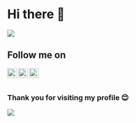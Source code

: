 # Hi there 👋

![](https://github-readme-stats.vercel.app/api?username=sumyak&show_icons=true&line_height=30)

## Follow me on
<a href="https://twitter.com/JainSumyak">
  <img align="left" alt="Twitter" width="22px" src="https://cdn.jsdelivr.net/npm/simple-icons@v3/icons/twitter.svg" />
</a>

<a href="https://www.linkedin.com/in/sumyak-jain/">
  <img align="left" alt="Linkedin" width="22px" src="https://cdn.jsdelivr.net/npm/simple-icons@v3/icons/linkedin.svg" />
</a>

<a href="https://www.instagram.com/gaurav_jain0511/">
  <img align="left" alt="Instagram" width="22px" src="https://cdn.jsdelivr.net/npm/simple-icons@v3/icons/instagram.svg" />
</a>

<br>

<br>


### Thank you for visiting my profile :blush:
 <a href="https://github.com/sumyak/github-profile-views-counter">
    <img src="https://komarev.com/ghpvc/?username=sumyak">
</a>

